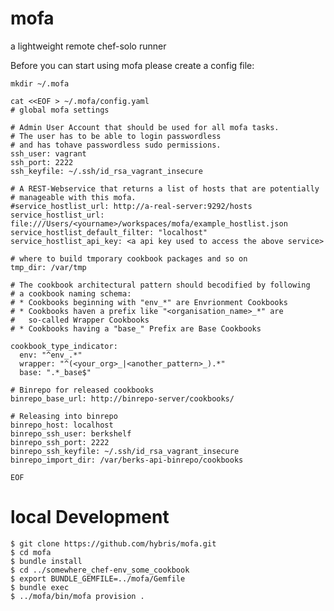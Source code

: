 # mofa
a lightweight remote chef-solo runner

Before you can start using mofa please create a config file:

    mkdir ~/.mofa

    cat <<EOF > ~/.mofa/config.yaml
    # global mofa settings

    # Admin User Account that should be used for all mofa tasks.
    # The user has to be able to login passwordless
    # and has tohave passwordless sudo permissions.
    ssh_user: vagrant
    ssh_port: 2222
    ssh_keyfile: ~/.ssh/id_rsa_vagrant_insecure

    # A REST-Webservice that returns a list of hosts that are potentially
    # manageable with this mofa.
    #service_hostlist_url: http://a-real-server:9292/hosts
    service_hostlist_url: file:///Users/<yourname>/workspaces/mofa/example_hostlist.json
    service_hostlist_default_filter: "localhost"
    service_hostlist_api_key: <a api key used to access the above service>

    # where to build tmporary cookbook packages and so on
    tmp_dir: /var/tmp

    # The cookbook architectural pattern should becodified by following
    # a cookbook naming schema:
    # * Cookbooks beginning with "env_*" are Envrionment Cookbooks
    # * Cookbooks haven a prefix like "<organisation_name>_*" are
    #   so-called Wrapper Cookbooks
    # * Cookbooks having a "base_" Prefix are Base Cookbooks

    cookbook_type_indicator:
      env: "^env_.*"
      wrapper: "^(<your_org>_|<another_pattern>_).*"
      base: ".*_base$"

    # Binrepo for released cookbooks
    binrepo_base_url: http://binrepo-server/cookbooks/

    # Releasing into binrepo
    binrepo_host: localhost
    binrepo_ssh_user: berkshelf
    binrepo_ssh_port: 2222
    binrepo_ssh_keyfile: ~/.ssh/id_rsa_vagrant_insecure
    binrepo_import_dir: /var/berks-api-binrepo/cookbooks

    EOF

# local Development

    $ git clone https://github.com/hybris/mofa.git
    $ cd mofa
    $ bundle install
    $ cd ../somewhere_chef-env_some_cookbook
    $ export BUNDLE_GEMFILE=../mofa/Gemfile
    $ bundle exec
    $ ../mofa/bin/mofa provision .
